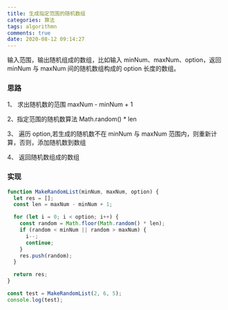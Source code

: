 ```yaml
---
title: 生成指定范围的随机数组
categories: 算法
tags: algorithmn
comments: true
date: 2020-08-12 09:14:27
---
```

输入范围，输出随机组成的数组，比如输入 minNum、maxNum、option，返回 minNum 与 maxNum 间的随机数组构成的 option 长度的数组。

### 思路

1、 求出随机数的范围 maxNum - minNum + 1

2、指定范围的随机数算法 Math.random() \* len

3、 遍历 option,若生成的随机数不在 minNum 与 maxNum 范围内，则重新计算，否则，添加随机数到数组

4、 返回随机数组成的数组

### 实现

```js
function MakeRandomList(minNum, maxNum, option) {
  let res = [];
  const len = maxNum - minNum + 1;

  for (let i = 0; i < option; i++) {
    const random = Math.floor(Math.random() * len);
    if (random < minNum || random > maxNum) {
      i--;
      continue;
    }
    res.push(random);
  }

  return res;
}

const test = MakeRandomList(2, 6, 5);
console.log(test);
```